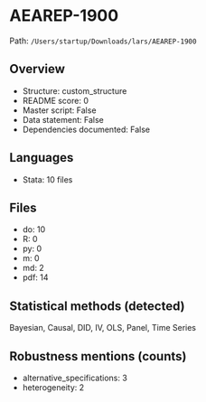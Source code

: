 # AEAREP-1900

Path: `/Users/startup/Downloads/lars/AEAREP-1900`

## Overview
- Structure: custom_structure
- README score: 0
- Master script: False
- Data statement: False
- Dependencies documented: False

## Languages
- Stata: 10 files

## Files
- do: 10
- R: 0
- py: 0
- m: 0
- md: 2
- pdf: 14

## Statistical methods (detected)
Bayesian, Causal, DID, IV, OLS, Panel, Time Series

## Robustness mentions (counts)
- alternative_specifications: 3
- heterogeneity: 2
